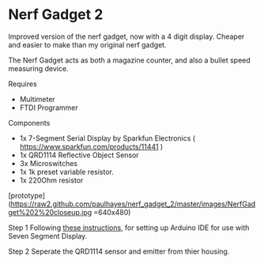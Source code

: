 Nerf Gadget 2
=============

Improved version of the nerf gadget, now with a 4 digit display. Cheaper and easier to make than my original nerf gadget.

The Nerf Gadget acts as both a magazine counter, and also a bullet speed measuring device.

Requires

+ Multimeter
+ FTDI Programmer


Components

+ 1x 7-Segment Serial Display by Sparkfun Electronics ( https://www.sparkfun.com/products/11441 )
+ 1x QRD1114 Reflective Object Sensor
+ 3x Microswitches
+ 1x 1k preset variable resistor.
+ 1x 220Ohm resistor

[prototype](https://raw2.github.com/paulhayes/nerf_gadget_2/master/images/NerfGadget%202%20closeup.jpg =640x480) 


Step 1
Following [these instructions](https://github.com/sparkfun/Serial7SegmentDisplay/wiki/Customizing%20the%20Display), for setting up Arduino IDE for use with Seven Segment Display. 

Step 2
Seperate the QRD1114 sensor and emitter from thier housing. 


